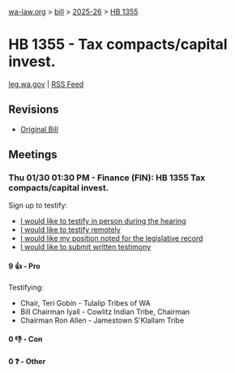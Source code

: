 [wa-law.org](/) > [bill](/bill/) > [2025-26](/bill/2025-26/) > [HB 1355](/bill/2025-26/hb/1355/)

# HB 1355 - Tax compacts/capital invest.
[leg.wa.gov](https://app.leg.wa.gov/billsummary?BillNumber=1355&Year=2025&Initiative=false) | [RSS Feed](./rss.xml)

## Revisions
* [Original Bill](1/)

## Meetings
### Thu 01/30 01:30 PM - Finance (FIN): HB 1355 Tax compacts/capital invest.
Sign up to testify:
* [I would like to testify in person during the hearing](https://app.leg.wa.gov/csi/Testifier/Add?chamber=House&mId=32538&aId=161894&caId=25155&tId=1)
* [I would like to testify remotely](https://app.leg.wa.gov/csi/Testifier/Add?chamber=House&mId=32538&aId=161894&caId=25155&tId=2)
* [I would like my position noted for the legislative record](https://app.leg.wa.gov/csi/Testifier/Add?chamber=House&mId=32538&aId=161894&caId=25155&tId=3)
* [I would like to submit written testimony](https://app.leg.wa.gov/csi/Testifier/Add?chamber=House&mId=32538&aId=161894&caId=25155&tId=4)

#### 9 👍 - Pro
Testifying:
* Chair, Teri Gobin - Tulalip Tribes of WA
* Bill Chairman Iyall - Cowlitz Indian Tribe, Chairman
* Chairman Ron Allen - Jamestown S'Klallam Tribe

#### 0 👎 - Con

#### 0 ❓ - Other

